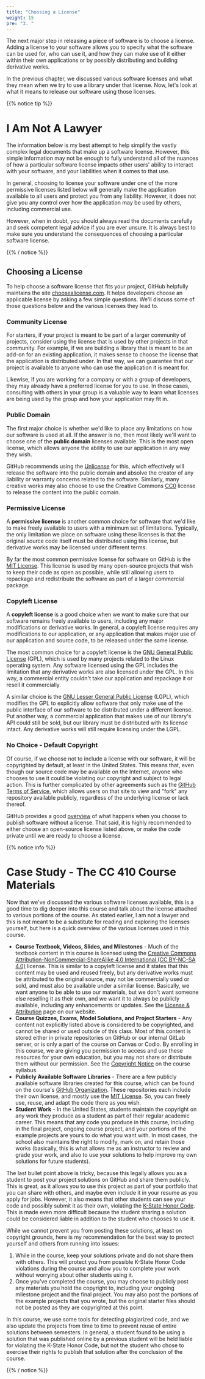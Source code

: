 ```yaml
---
title: "Choosing a License"
weight: 15
pre: "3. "
---
```

The next major step in releasing a piece of software is to choose a license. Adding a license to your software allows you to specify what the software can be used for, who can use it, and how they can make use of it either within their own applications or by possibly distributing and building derivative works. 

In the previous chapter, we discussed various software licenses and what they mean when we try to use a library under that license. Now, let's look at what it means to release our software using those licenses.

{{% notice tip %}}

# I Am Not A Lawyer

The information below is my best attempt to help simplify the vastly complex legal documents that make up a software license. However, this simple information may not be enough to fully understand all of the nuances of how a particular software license impacts other users' ability to interact with your software, and your liabilities when it comes to that use.

In general, choosing to license your software under one of the more permissive licenses listed below will generally make the application available to all users and protect you from any liability. However, it does not give you any control over how the application may be used by others, including commercial use. 

However, when in doubt, you should always read the documents carefully and seek competent legal advice if you are ever unsure. It is always best to make sure you understand the consequences of choosing a particular software license.

{{% / notice %}}

## Choosing a License

To help choose a software license that fits your project, GitHub helpfully maintains the site [choosealicense.com](https://choosealicense.com/). It helps developers choose an applicable license by asking a few simple questions. We'll discuss some of those questions below and the various licenses they lead to.

### Community License

For starters, if your project is meant to be part of a larger community of projects, consider using the license that is used by other projects in that community. For example, if we are building a library that is meant to be an add-on for an existing application, it makes sense to choose the license that the application is distributed under. In that way, we can guarantee that our project is available to anyone who can use the application it is meant for.

Likewise, if you are working for a company or with a group of developers, they may already have a preferred license for you to use. In those cases, consulting with others in your group is a valuable way to learn what licenses are being used by the group and how your application may fit in.

### Public Domain

The first major choice is whether we'd like to place any limitations on how our software is used at all. If the answer is no, then most likely we'll want to choose one of the **public domain** licenses available. This is the most open license, which allows anyone the ability to use our application in any way they wish. 

GitHub recommends using the [Unlicense](https://choosealicense.com/licenses/unlicense/) for this, which effectively will release the software into the public domain and absolve the creator of any liability or warranty concerns related to the software. Similarly, many creative works may also choose to use the Creative Commons [CC0](https://creativecommons.org/share-your-work/public-domain/cc0/) license to release the content into the public comain. 

### Permissive License

A **permissive license** is another common choice for software that we'd like to make freely available to users with a minimum set of limitations. Typically, the only limitation we place on software using these licenses is that the original source code itself must be distributed using this license, but derivative works may be licensed under different terms.

By far the most common permissive license for software on GitHub is the [MIT License](https://choosealicense.com/licenses/mit/). This license is used by many open-source projects that wish to keep their code as open as possible, while still allowing users to repackage and redistribute the software as part of a larger commercial package.

### Copyleft License

A **copyleft license** is a good choice when we want to make sure that our software remains freely available to users, including any major modifications or derivative works. In general, a copyleft license requires any modifications to our application, or any application that makes major use of our application and source code, to be released under the same license. 

The most common choice for a copyleft license is the [GNU General Public License](https://choosealicense.com/licenses/gpl-3.0/) (GPL), which is used by many projects related to the Linux operating system. Any software licensed using the GPL includes the limitation that any derivative works are also licensed under the GPL. In this way, a commercial entity couldn't take our application and repackage it or resell it commercially.

A similar choice is the [GNU Lesser General Public License](https://choosealicense.com/licenses/lgpl-3.0/) (LGPL), which modifies the GPL to explicitly allow software that only make use of the public interface of our software to be distributed under a different license. Put another way, a commercial application that makes use of our library's API could still be sold, but our library must be distributed with its license intact. Any derivative works will still require licensing under the LGPL. 

### No Choice - Default Copyright

Of course, if we choose not to include a license with our software, it will be copyrighted by default, at least in the United States. This means that, even though our source code may be available on the Internet, anyone who chooses to use it could be violating our copyright and subject to legal action. This is further complicated by other agreements such as the [GitHub Terms of Service](https://docs.github.com/en/github/site-policy/github-terms-of-service), which allows users on that site to view and "fork" any repository available publicly, regardless of the underlying license or lack thereof. 

GitHub provides a good [overview](https://choosealicense.com/no-permission/) of what happens when you choose to publish software without a license. That said, it is highly recommended to either choose an open-source license listed above, or make the code private until we are ready to choose a license. 

{{% notice info %}}

# Case Study - The CC 410 Course Materials

Now that we've discussed the various software licenses available, this is a good time to dig deeper into this course and talk about the license attached to various portions of the course. As stated earlier, I am not a lawyer and this is not meant to be a substitute for reading and exploring the licenses yourself, but here is a quick overview of the various licenses used in this course.

* **Course Textbook, Videos, Slides, and Milestones** - Much of the textbook content in this course is licensed using the [Creative Commons Attribution-NonCommercial-ShareAlike 4.0 International (CC BY-NC-SA 4.0)](https://creativecommons.org/licenses/by-nc-sa/4.0/) license. This is similar to a copyleft license and it states that this content may be used and reused freely, but any derivative works must be attributed to the original source, may not be commercially used or sold, and must also be available under a similar license. Basically, we want anyone to be able to use our materials, but we don't want someone else reselling it as their own, and we want it to always be publicly available, including any enhancements or updates. See the [License & Attribution](https://core.cs.ksu.edu/license/) page on our website. 
* **Course Quizzes, Exams, Model Solutions, and Project Starters** - Any content not explicitly listed above is considered to be copyrighted, and cannot be shared or used outside of this class. Most of this content is stored either in private repositories on GitHub or our internal GitLab server, or is only a part of the course on Canvas or Codio. By enrolling in this course, we are giving you permission to access and use these resources for your own education, but you may not share or distribute them without our permission. See the [Copyright Notice](https://core.cs.ksu.edu/5-cc410/00-introduction/06-syllabus-410/#copyright-notice) on the course syllabus. 
* **Publicly Available Software Libraries** - There are a few publicly available software libraries created for this course, which can be found on the course's [GitHub Organization](https://github.com/K-State-Computational-Core/). These repositories each include their own license, and mostly use the [MIT License](https://choosealicense.com/licenses/mit/). So, you can freely use, reuse, and adapt the code there as you wish. 
* **Student Work** - In the United States, students maintain the copyright on any work they produce as a student as part of their regular academic career. This means that any code you produce in this course, including in the final project, ongoing course project, and your portions of the example projects are yours to do what you want with. In most cases, the school also maintains the right to modify, mark on, and retain those works (basically, this is what allows me as an instructor to review and grade your work, and also to use your solutions to help improve my own solutions for future students). 

The last bullet point above is tricky, because this legally allows you as a student to post your project solutions on GitHub and share them publicly. This is great, as it allows you to use this project as part of your portfolio that you can share with others, and maybe even include it in your resume as you apply for jobs. However, it also means that other students can see your code and possibly submit it as their own, violating the [K-State Honor Code](https://www.k-state.edu/honor/basics/pledge.html). This is made even more difficult because the student sharing a solution could be considered liable in addition to the student who chooses to use it. 

While we cannot prevent you from posting these solutions, at least on copyright grounds, here is my recommendation for the best way to protect yourself and others from running into issues:

1. While in the course, keep your solutions private and do not share them with others. This will protect you from possible K-State Honor Code violations during the course and allow you to complete your work without worrying about other students using it.
2. Once you've completed the course, you may choose to publicly post any materials you hold the copyright to, including your ongoing milestone project and the final project. You may also post the portions of the example projects that you wrote, but the original starter files should not be posted as they are copyrighted at this point.  

In this course, we use some tools for detecting plagiarized code, and we also update the projects from time to time to prevent reuse of entire solutions between semesters. In general, a student found to be using a solution that was published online by a previous student will be held liable for violating the K-State Honor Code, but not the student who chose to exercise their rights to publish that solution after the conclusion of the course. 

{{% / notice %}}
